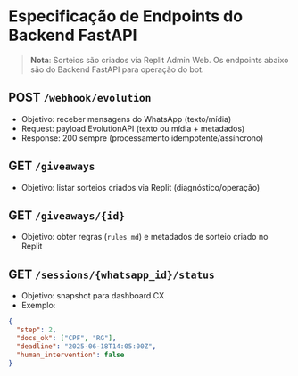 # Especificação de Endpoints do Backend FastAPI

> **Nota**: Sorteios são criados via Replit Admin Web. Os endpoints abaixo são do Backend FastAPI para operação do bot.

## POST `/webhook/evolution`
- Objetivo: receber mensagens do WhatsApp (texto/mídia)
- Request: payload EvolutionAPI (texto ou mídia + metadados)
- Response: 200 sempre (processamento idempotente/assíncrono)

## GET `/giveaways`
- Objetivo: listar sorteios criados via Replit (diagnóstico/operação)

## GET `/giveaways/{id}`
- Objetivo: obter regras (`rules_md`) e metadados de sorteio criado no Replit

## GET `/sessions/{whatsapp_id}/status`
- Objetivo: snapshot para dashboard CX
- Exemplo:
```json
{
  "step": 2,
  "docs_ok": ["CPF", "RG"],
  "deadline": "2025-06-18T14:05:00Z",
  "human_intervention": false
}
```
